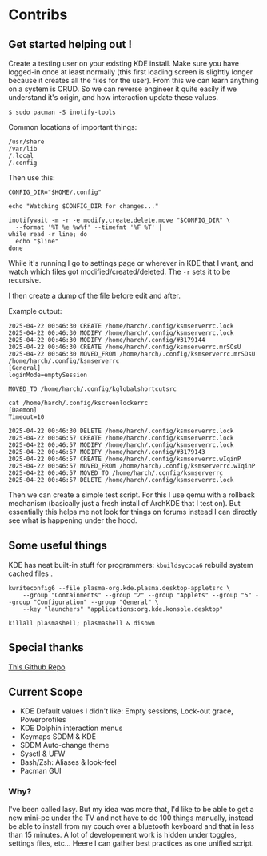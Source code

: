 # Contribs

## Get started helping out !

Create a testing user on your existing KDE install. Make sure you have logged-in once at least normally (this first loading screen is slightly longer because it creates all the files for the user). From this we can learn anything on a system is CRUD. So we can reverse engineer it quite easily if we understand it's origin, and how interaction update these values.

`$ sudo pacman -S inotify-tools`

Common locations of important things:

```
/usr/share
/var/lib
/.local
/.config
```

Then use this:

```
CONFIG_DIR="$HOME/.config"

echo "Watching $CONFIG_DIR for changes..."

inotifywait -m -r -e modify,create,delete,move "$CONFIG_DIR" \
  --format '%T %e %w%f' --timefmt '%F %T' |
while read -r line; do
  echo "$line"
done
```

While it's running I go to settings page or wherever in KDE that I want, and watch which files got modified/created/deleted. The `-r` sets it to be recursive.

I then create a dump of the file before edit and after. 

Example output:
```
2025-04-22 00:46:30 CREATE /home/harch/.config/ksmserverrc.lock
2025-04-22 00:46:30 MODIFY /home/harch/.config/ksmserverrc.lock
2025-04-22 00:46:30 MODIFY /home/harch/.config/#3179144
2025-04-22 00:46:30 CREATE /home/harch/.config/ksmserverrc.mrSOsU
2025-04-22 00:46:30 MOVED_FROM /home/harch/.config/ksmserverrc.mrSOsU
/home/harch/.config/ksmserverrc
[General]
loginMode=emptySession

MOVED_TO /home/harch/.config/kglobalshortcutsrc

cat /home/harch/.config/kscreenlockerrc
[Daemon]
Timeout=10

2025-04-22 00:46:30 DELETE /home/harch/.config/ksmserverrc.lock
2025-04-22 00:46:57 CREATE /home/harch/.config/ksmserverrc.lock
2025-04-22 00:46:57 MODIFY /home/harch/.config/ksmserverrc.lock
2025-04-22 00:46:57 MODIFY /home/harch/.config/#3179143
2025-04-22 00:46:57 CREATE /home/harch/.config/ksmserverrc.wIqinP
2025-04-22 00:46:57 MOVED_FROM /home/harch/.config/ksmserverrc.wIqinP
2025-04-22 00:46:57 MOVED_TO /home/harch/.config/ksmserverrc
2025-04-22 00:46:57 DELETE /home/harch/.config/ksmserverrc.lock
```

Then we can create a simple test script. For this I use qemu with a rollback mechanism (basically just a fresh install of ArchKDE that I test on). But essentially this helps me not look for things on forums instead I can directly see what is happening under the hood.

## Some useful things

KDE has neat built-in stuff for programmers: `kbuildsycoca6` rebuild system cached files .

```
kwriteconfig6 --file plasma-org.kde.plasma.desktop-appletsrc \
    --group "Containments" --group "2" --group "Applets" --group "5" --group "Configuration" --group "General" \
    --key "launchers" "applications:org.kde.konsole.desktop"

killall plasmashell; plasmashell & disown
``` 

## Special thanks

[This Github Repo](https://github.com/shalva97/kde-configuration-files) 


## Current Scope

- KDE Default values I didn't like: Empty sessions, Lock-out grace, Powerprofiles
- KDE Dolphin interaction menus
- Keymaps SDDM & KDE
- SDDM Auto-change theme
- Sysctl & UFW
- Bash/Zsh: Aliases & look-feel
- Pacman GUI

### Why?

I've been called lasy. But my idea was more that, I'd like to be able to get a new mini-pc under the TV and not have to do 100 things manually, instead be able to install from my couch over a bluetooth keyboard and that in less than 15 minutes. A lot of developement work is hidden under toggles, settings files, etc... Heere I can gather best practices as one unified script.
